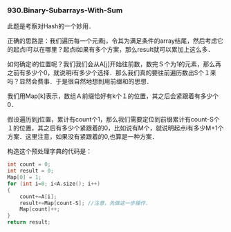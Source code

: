 ### 930.Binary-Subarrays-With-Sum

此题是考察对Hash的一个妙用．

正确的思路是：我们遍历每一个元素j，令其为满足条件的array结尾，然后考虑它的起点i可以在哪里？起点i如果有多个方案，那么result就可以累加上这么多．

如何确定i的位置呢？我们我们会从A[j]开始往前数，数完Ｓ个为1的元素，那么再之前有多少个0，就说明i有多少个选择．那么我们真的要往前遍历数出S个１来吗？显然会费事．于是很自然地想到用前缀和的思想．

我们用Map[k]表示，数组Ａ前缀恰好有k个１的位置，其之后会紧跟着有多少个0．

假设遍历到j位置，累计有count个1，那么我们需要定位到前缀累计有count-S个１的位置，其之后有多少个紧跟着的0，比如说有M个，就说明起点i有多少M+1个方案．这里注意，如果没有紧跟着的0,也算是一种方案．

构造这个预处理字典的代码是：
```cpp
int count = 0;
int result = 0;
Map[0] = 1;
for (int i=0; i<A.size(); i++)
{
    count+=A[i];
    result+=Map[count-S]; //注意，先做这一步操作．
    Map[count]++;
}
return result;
```
